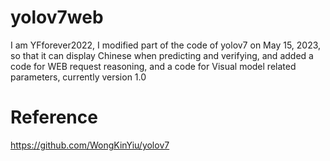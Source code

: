 # yolov7web
I am YFforever2022, I modified part of the code of yolov7 on May 15, 2023, so that it can display Chinese when predicting and verifying, and added a code for WEB request reasoning, and a code for Visual model related parameters, currently version 1.0
# Reference
https://github.com/WongKinYiu/yolov7
